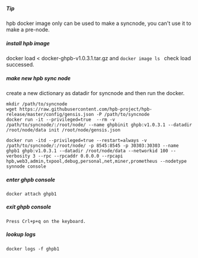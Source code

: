 ##### Tip
hpb docker image only can be used to make a syncnode, you can't use it to make a pre-node.
##### install hpb image
docker load < docker-ghpb-v1.0.3.1.tar.gz
and `docker image ls ` check load successed.

##### make new hpb sync node
create a new dictionary as datadir for syncnode and then run the docker.
```shell
mkdir /path/to/syncnode
wget https://raw.githubusercontent.com/hpb-project/hpb-release/master/config/gensis.json -P /path/to/syncnode
docker run -it --privileged=true  --rm -v /path/to/syncnode/:/root/node/ --name ghpbinit ghpb:v1.0.3.1 --datadir /root/node/data init /root/node/gensis.json

docker run -itd --privileged=true --restart=always -v /path/to/syncnode/:/root/node/ -p 8545:8545 -p 30303:30303 --name ghpb1 ghpb:v1.0.3.1 --datadir /root/node/data --networkid 100 --verbosity 3 --rpc --rpcaddr 0.0.0.0 --rpcapi hpb,web3,admin,txpool,debug,personal,net,miner,prometheus --nodetype synnode console
```
##### enter ghpb console
	docker attach ghpb1 

##### exit ghpb console
    Press Crl+p+q on the keyboard.

##### lookup logs
	docker logs -f ghpb1
